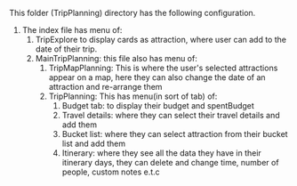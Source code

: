 This folder (TripPlanning) directory has the following configuration.

1. The index file has menu of:
   1. TripExplore to display cards as attraction, where user can add to the date of their trip.
   2. MainTripPlanning: this file also has menu of:
      1. TripMapPlanning: This is where the user's selected attractions appear on a map, here they can also change the date of an attraction and re-arrange them
      2. TripPlanning: This has menu(in sort of tab) of:
         1. Budget tab: to display their budget and spentBudget
         2. Travel details: where they can select their travel details and add them
         3. Bucket list: where they can select attraction from their bucket list and add them
         4. Itinerary: where they see all the data they have in their itinerary days, they can delete and change time, number of people, custom notes e.t.c
